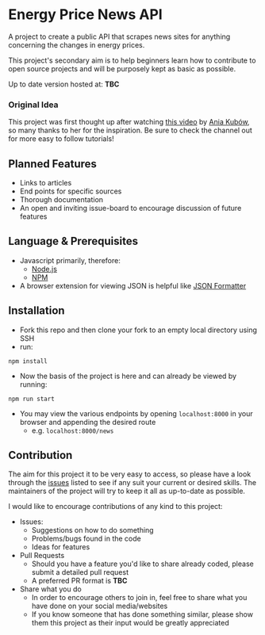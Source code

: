 # Energy Price News API

A project to create a public API that scrapes news sites for anything concerning the changes in energy prices.

This project's secondary aim is to help beginners learn how to contribute to open source projects and will be purposely kept as basic as possible.

Up to date version hosted at: **TBC**

### Original Idea
This project was first thought up after watching [this video](https://www.youtube.com/watch?v=GK4Pl-GmPHk&t=3184s) by [Ania Kubów](https://www.youtube.com/channel/UC5DNytAJ6_FISueUfzZCVsw), so many thanks to her for the inspiration. Be sure to check the channel out for more easy to follow tutorials!

## Planned Features
- Links to articles
- End points for specific sources
- Thorough documentation
- An open and inviting issue-board to encourage discussion of future features

## Language & Prerequisites
- Javascript primarily, therefore:
    - [Node.js](https://nodejs.org)
    - [NPM](https://npmjs.org)
- A browser extension for viewing JSON is helpful like [JSON Formatter](https://chrome.google.com/webstore/detail/json-formatter/bcjindcccaagfpapjjmafapmmgkkhgoa?hl=en)

## Installation
- Fork this repo and then clone your fork to an empty local directory using SSH
- run:
```ssh
npm install
```
- Now the basis of the project is here and can already be viewed by running:
```ssh
npm run start
```
- You may view the various endpoints by opening `localhost:8000` in your browser and appending the desired route
    - e.g. `localhost:8000/news`

## Contribution
The aim for this project it to be very easy to access, so please have a look through the [issues](https://github.com/MizouziE/energy-prices-api/issues) listed to see if any suit your current or desired skills. The maintainers of the project will try to keep it all as up-to-date as possible.

I would like to encourage contributions of any kind to this project:
- Issues:
    - Suggestions on how to do something
    - Problems/bugs found in the code
    - Ideas for features
- Pull Requests
    - Should you have a feature you'd like to share already coded, please submit a detailed pull request
    - A preferred PR format is **TBC**
- Share what you do
    - In order to encourage others to join in, feel free to share what you have done on your social media/websites
    - If you know someone that has done something similar, please show them this project as their input would be greatly appreciated